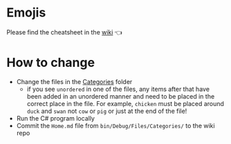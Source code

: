# Emojis
Please find the cheatsheet in the [wiki](https://github.com/itecompro/markdown-emoji-cheatsheet/wiki) :point_left:

# How to change
- Change the files in the [Categories](https://github.com/itecompro/markdown-emoji-cheatsheet/tree/master/ConsoleApp1/Files/Categories) folder
  - if you see `unordered` in one of the files, any items after that have been added in an unordered manner and need to be placed in the correct place in the file. For example,  `chicken` must be placed around `duck` and `swan` not `cow` or `pig` or just at the end of the file!
- Run the C# program locally
- Commit the `Home.md` file from `bin/Debug/Files/Categories/` to the wiki repo